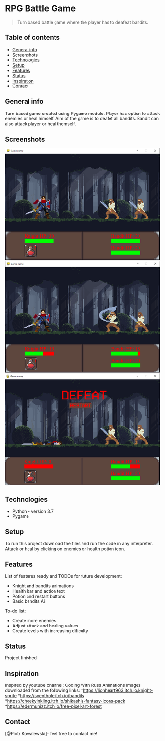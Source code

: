 # RPG Battle Game
> Turn based battle game where the player has to deafeat bandits.

## Table of contents
* [General info](#general-info)
* [Screenshots](#screenshots)
* [Technologies](#technologies)
* [Setup](#setup)
* [Features](#features)
* [Status](#status)
* [Inspiration](#inspiration)
* [Contact](#contact)

## General info
Turn based game created using Pygame module. Player has option to attack enemies or heal himself. Aim of the game is to deafet all bandits. Bandit can also attack player
or heal themself. 

## Screenshots
![Game window1](./SC/screen1.PNG)
![Game window2](./SC/screen2.PNG)
![Game window3](./SC/screen3.PNG)

## Technologies
* Python - version 3.7
* Pygame

## Setup
To run this project download the files and run the code in any interpreter. Attack or heal by clicking on enemies or health potion icon.

## Features
List of features ready and TODOs for future development:
* Knight and bandits animations
* Health bar and action text
* Potion and restart buttons
* Basic bandits Ai

To-do list:
* Create more enemies
* Adjust attack and healing values
* Create levels with increasing dificulty

## Status
Project finished

## Inspiration
Inspired by youtube channel:  Coding With Russ
Animations images downloaded from the following links:
*https://lionheart963.itch.io/knight-sprite
*https://sventhole.itch.io/bandits
*https://cheekyinkling.itch.io/shikashis-fantasy-icons-pack
*https://edermunizz.itch.io/free-pixel-art-forest

## Contact
[@Piotr Kowalewski]- feel free to contact me!
